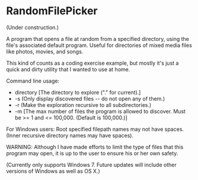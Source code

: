 # RandomFilePicker
(Under construction.)

A program that opens a file at random from a specified directory, using the file's associated default program. Useful for directories of mixed media files like photos, movies, and songs.

This kind of counts as a coding exercise example, but mostly it's just a quick and dirty utility that I wanted to use at home.

Command line usage:
* directory [The directory to explore ("." for current).]
* -s (Only display discovered files -- do not open any of them.)
* -r (Make the exploration recursive to all subdirectories.)
* -m [The max number of files the program is allowed to discover. Must be >= 1 and <= 100,000. (Default is 100,000.)]


For Windows users: Root specified filepath names may not have spaces. (Inner recursive directory names may have spaces).

WARNING: Although I have made efforts to limit the type of files that this program may open, it is up to the user to ensure his or her own safety.

(Currently only supports Windows 7. Future updates will include other versions of Windows as well as OS X.)